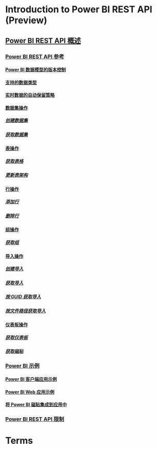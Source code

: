 # Introduction to Power BI REST API (Preview)
## [Power BI REST API 概述](Overview-of-Power-BI-REST-API.md)
### [Power BI REST API 参考](Power-BI-REST-API-reference.md)
#### [Power BI 数据模型的版本控制](Power-BI-data-model-versioning.md)
#### [支持的数据类型](Supported-data-types.md)
#### [实时数据的自动保留策略](Automatic-retention-policy-for-real-time-data.md)
#### [数据集操作](Dataset-operations.md)
##### [创建数据集](Create-Dataset.md)
##### [获取数据集](Get-Datasets.md)
#### [表操作](Table-operations.md)
##### [获取表格](Get-Tables.md)
##### [更新表架构](Update-Table-Schema.md)
#### [行操作](Row-operations.md)
##### [添加行](Add-Rows.md)
##### [删除行](Delete-Rows.md)
#### [组操作](Group-operations.md)
##### [获取组](Get-Groups.md)
#### [导入操作](Import-operations.md)
##### [创建导入](Create-Import.md)
##### [获取导入](Get-Imports.md)
##### [按 GUID 获取导入](Get-Import-by-GUID.md)
##### [按文件路径获取导入](Get-Import-by-File-Path.md)
#### [仪表板操作](Dashboard-operations.md)
##### [获取仪表板](Get-Dashboards.md)
##### [获取磁贴](Get-Tiles.md)
#### [](Report-operations.md)
##### [](Get-Reports.md)
#### [](Datasource-operations.md)
##### [](Get-datasources.md)
##### [](Get-Bound-Gateway-Datasources.md)
##### [](Set-All-Connections.md)
#### [](Gateway-operations.md)
##### [](Set-Credentials.md)
### [Power BI 示例](Power-BI-Samples.md)
#### [Power BI 客户端应用示例](Power-BI-client-app-sample.md)
#### [Power BI Web 应用示例](Power-BI-web-app-sample.md)
#### [](Integrate-a-Power-BI-report-into-an-app.md)
#### [将 Power BI 磁贴集成到应用中](Integrate-a-Power-BI-tile-into-an-app.md)
### [Power BI REST API 限制](Power-BI-REST-API-limitations.md)
# Terms
